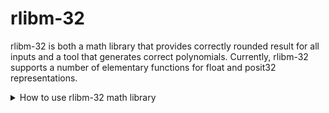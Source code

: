 # rlibm-32

rlibm-32 is both a math library that provides correctly rounded result for all inputs and a tool that generates correct polynomials. Currently, rlibm-32 supports a number of elementary functions for float and posit32 representations. 

<details><summary>How to use rlibm-32 math library</summary>
  
<\details>

## Installation
To compile the math library, please follow the instructions below.
This compilation instruction conrates separate math library for each of the available representations.

### Prerequisite
If you want to compile the math library for posit32, you have to install SoftPosit. Please follow the instructions from the [SoftPosit GitLab](https://gitlab.com/cerlane/SoftPosit).

### Installation step
1. Clone the rlibm-32 repository
```
git clone https://github.com/rutgers-apl/rlibm-32.git
```

2. Create an environment variable SOFTPOSITPATH that points to the directory of SoftPosit:
```
export SOFTPOSITPATH=<path-to-softposit-directory>
```
  
3. Build the math library
  1. If you want to build all the math libraries, simply use make rule
  ```
  cd rlibm-32
  make
  ```

  2. If you want to build math libraries for each representation separately, you can use these make rule
  ```
  cd rlibm-32
  make floatmlib
  make posit32mlib
  ```
4. (Optional) Test that the math library does produce the correct value. This step requires MPFR installed.
  1. To run the correctness bench suite for all math libraries, run
  ```
  ./runLibTest.sh
  ```
  2. The correctness bench suite for math library is located in the libtest folder.
  ```
  cd libtest/float
  make
  ./runAll.sh
  ```

## USAGE
The math library will be located in the lib directory.
  * floatMathLib.a : math library for float
  * posit32MathLib.a : math library for posit32.

The header files for each library is located in the include directory:
  * float_math.h : header for float math library
  * posit32_math.h : header for posit32 math library

You can use our library in the code similar to how standard math library is used, except our function names start with "rlibm_":
```
test.cpp: 
#include "float_math.h"
int main() {
  float result = rlibm_cospi(1.5f);
  return 0;
}
```

To build the program, include the math library in the compilation command:
```
g++ test.cpp ../../lib/floatMathLib.a -lm -o test
```
Currently, rlibm uses some functions from the default math library for range reduction, such as to decompose a floating point value into the integral part and fractional part.
